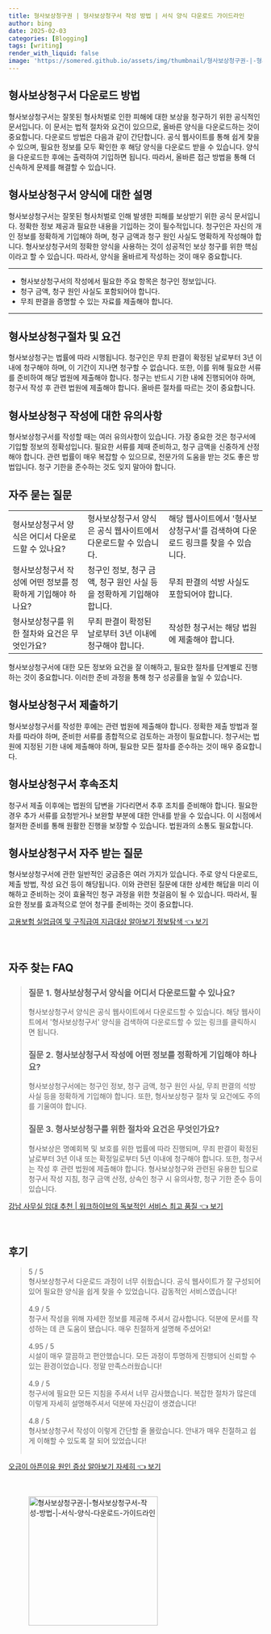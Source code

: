 ```yaml
---
title: 형사보상청구권 | 형사보상청구서 작성 방법 | 서식 양식 다운로드 가이드라인
author: bing
date: 2025-02-03
categories: [Blogging]
tags: [writing]
render_with_liquid: false
image: 'https://somered.github.io/assets/img/thumbnail/형사보상청구권-|-형사보상청구서-작성-방법-|-서식-양식-다운로드-가이드라인.webp'
---
```



<h2 id='형사보상청구서_다운로드_방법'>형사보상청구서 다운로드 방법</h2>

<p>형사보상청구서는 잘못된 형사처벌로 인한 피해에 대한 보상을 청구하기 위한 공식적인 문서입니다. 이 문서는 법적 절차와 요건이 있으므로, 올바른 양식을 다운로드하는 것이 중요합니다. 다운로드 방법은 다음과 같이 간단합니다. 공식 웹사이트를 통해 쉽게 찾을 수 있으며, 필요한 정보를 모두 확인한 후 해당 양식을 다운로드 받을 수 있습니다. 양식을 다운로드한 후에는 출력하여 기입하면 됩니다. 따라서, 올바른 접근 방법을 통해 더 신속하게 문제를 해결할 수 있습니다.</p>

<h2 id='형사보상청구서_양식에_대한_설명'>형사보상청구서 양식에 대한 설명</h2>

<p>형사보상청구서는 잘못된 형사처벌로 인해 발생한 피해를 보상받기 위한 공식 문서입니다. 정확한 정보 제공과 필요한 내용을 기입하는 것이 필수적입니다. 청구인은 자신의 개인 정보를 정확하게 기입해야 하며, 청구 금액과 청구 원인 사실도 명확하게 작성해야 합니다. 형사보상청구서의 정확한 양식을 사용하는 것이 성공적인 보상 청구를 위한 핵심이라고 할 수 있습니다. 따라서, 양식을 올바르게 작성하는 것이 매우 중요합니다.</p>

<hr />

<ul>
    <li>형사보상청구서의 작성에서 필요한 주요 항목은 청구인 정보입니다.</li>
    <li>청구 금액, 청구 원인 사실도 포함되어야 합니다.</li>
    <li>무죄 판결을 증명할 수 있는 자료를 제출해야 합니다.</li>
</ul>

<hr />

<h2 id='형사보상청구절차_및_요건'>형사보상청구절차 및 요건</h2>

<p>형사보상청구는 법률에 따라 시행됩니다. 청구인은 무죄 판결이 확정된 날로부터 3년 이내에 청구해야 하며, 이 기간이 지나면 청구할 수 없습니다. 또한, 이를 위해 필요한 서류를 준비하여 해당 법원에 제출해야 합니다. 청구는 반드시 기한 내에 진행되어야 하며, 청구서 작성 후 관련 법원에 제출해야 합니다. 올바른 절차를 따르는 것이 중요합니다.</p>

<h2 id='형사보상청구작성_에_대한_유의사항'>형사보상청구 작성에 대한 유의사항</h2>

<p>형사보상청구서를 작성할 때는 여러 유의사항이 있습니다. 가장 중요한 것은 청구서에 기입할 정보의 정확성입니다. 필요한 서류를 제때 준비하고, 청구 금액을 신중하게 산정해야 합니다. 관련 법률이 매우 복잡할 수 있으므로, 전문가의 도움을 받는 것도 좋은 방법입니다. 청구 기한을 준수하는 것도 잊지 말아야 합니다.</p>

<h2 id='자주묻는질문'>자주 묻는 질문</h2>

<table>
    <tr>
        <td>형사보상청구서 양식은 어디서 다운로드할 수 있나요?</td>
        <td>형사보상청구서 양식은 공식 웹사이트에서 다운로드할 수 있습니다.</td>
        <td>해당 웹사이트에서 '형사보상청구서'를 검색하여 다운로드 링크를 찾을 수 있습니다.</td>
    </tr>
    <tr>
        <td>형사보상청구서 작성에 어떤 정보를 정확하게 기입해야 하나요?</td>
        <td>청구인 정보, 청구 금액, 청구 원인 사실 등을 정확하게 기입해야 합니다.</td>
        <td>무죄 판결의 석방 사실도 포함되어야 합니다.</td>
    </tr>
    <tr>
        <td>형사보상청구를 위한 절차와 요건은 무엇인가요?</td>
        <td>무죄 판결이 확정된 날로부터 3년 이내에 청구해야 합니다.</td>
        <td>작성한 청구서는 해당 법원에 제출해야 합니다.</td>
    </tr>
</table>

<p>형사보상청구서에 대한 모든 정보와 요건을 잘 이해하고, 필요한 절차를 단계별로 진행하는 것이 중요합니다. 이러한 준비 과정을 통해 청구 성공률을 높일 수 있습니다.</p>

<h2 id='형사보상청구서_제출하기'>형사보상청구서 제출하기</h2>

<p>형사보상청구서를 작성한 후에는 관련 법원에 제출해야 합니다. 정확한 제출 방법과 절차를 따라야 하며, 준비한 서류를 종합적으로 검토하는 과정이 필요합니다. 청구서는 법원에 지정된 기한 내에 제출해야 하며, 필요한 모든 절차를 준수하는 것이 매우 중요합니다.</p>

<h2 id='형사보상청구서_후속조치'>형사보상청구서 후속조치</h2>

<p>청구서 제출 이후에는 법원의 답변을 기다리면서 추후 조치를 준비해야 합니다. 필요한 경우 추가 서류를 요청받거나 보완할 부분에 대한 안내를 받을 수 있습니다. 이 시점에서 철저한 준비를 통해 원활한 진행을 보장할 수 있습니다. 법원과의 소통도 필요합니다.</p>

<h2 id='형사보상청구서_자주_받는_질문'>형사보상청구서 자주 받는 질문</h2>

<p>형사보상청구서에 관한 일반적인 궁금증은 여러 가지가 있습니다. 주로 양식 다운로드, 제출 방법, 작성 요건 등이 해당됩니다. 이와 관련된 질문에 대한 상세한 해답을 미리 이해하고 준비하는 것이 효율적인 청구 과정을 위한 첫걸음이 될 수 있습니다. 따라서, 필요한 정보를 효과적으로 얻어 청구를 준비하는 것이 중요합니다.</p>


<p><a class="click-button" title="고용보험 실업급여 및 구직급여 지급대상 알아보기 정보탐색" href="https://somered.github.io/posts/%EA%B3%A0%EC%9A%A9%EB%B3%B4%ED%97%98-%EC%8B%A4%EC%97%85%EA%B8%89%EC%97%AC-%EB%B0%8F-%EA%B5%AC%EC%A7%81%EA%B8%89%EC%97%AC-%EC%A7%80%EA%B8%89%EB%8C%80%EC%83%81-%EC%95%8C%EC%95%84%EB%B3%B4%EA%B8%B0-%EC%A0%95%EB%B3%B4%ED%83%90%EC%83%89/" rel="dofollow">고용보험 실업급여 및 구직급여 지급대상 알아보기 정보탐색 👈 보기</a></p><br>
<h2 id='자주_찾는_FAQ'>자주 찾는 FAQ</h2>
<div itemscope="" itemtype="https://schema.org/FAQPage">
<blockquote>
<div itemscope="" itemprop="mainEntity" itemtype="https://schema.org/Question">
<h3 itemprop="name">질문 1. 형사보상청구서 양식을 어디서 다운로드할 수 있나요?</h3>
<div itemscope="" itemprop="acceptedAnswer" itemtype="https://schema.org/Answer">
<span itemprop="text">
<p>형사보상청구서 양식은 공식 웹사이트에서 다운로드할 수 있습니다. 해당 웹사이트에서 '형사보상청구서' 양식을 검색하여 다운로드할 수 있는 링크를 클릭하시면 됩니다.</p>
</span>
</div>
</div>
<div itemscope="" itemprop="mainEntity" itemtype="https://schema.org/Question">
<h3 itemprop="name">질문 2. 형사보상청구서 작성에 어떤 정보를 정확하게 기입해야 하나요?</h3>
<div itemscope="" itemprop="acceptedAnswer" itemtype="https://schema.org/Answer">
<span itemprop="text">
<p>형사보상청구서에는 청구인 정보, 청구 금액, 청구 원인 사실, 무죄 판결의 석방 사실 등을 정확하게 기입해야 합니다. 또한, 형사보상청구 절차 및 요건에도 주의를 기울여야 합니다.</p>
</span>
</div>
</div>
<div itemscope="" itemprop="mainEntity" itemtype="https://schema.org/Question">
<h3 itemprop="name">질문 3. 형사보상청구를 위한 절차와 요건은 무엇인가요?</h3>
<div itemscope="" itemprop="acceptedAnswer" itemtype="https://schema.org/Answer">
<span itemprop="text">
<p>형사보상은 명예회복 및 보호를 위한 법률에 따라 진행되며, 무죄 판결이 확정된 날로부터 3년 이내 또는 확정일로부터 5년 이내에 청구해야 합니다. 또한, 청구서는 작성 후 관련 법원에 제출해야 합니다. 형사보상청구와 관련된 유용한 팁으로 청구서 작성 지침, 청구 금액 산정, 상속인 청구 시 유의사항, 청구 기한 준수 등이 있습니다.</p>
</span>
</div>
</div>
</blockquote>
</div>
<p><a class="click-button" title="강남 사무실 임대 추천 | 워크하이브의 독보적인 서비스 최고 품질" href="https://somered.github.io/posts/%EA%B0%95%EB%82%A8-%EC%82%AC%EB%AC%B4%EC%8B%A4-%EC%9E%84%EB%8C%80-%EC%B6%94%EC%B2%9C-%EC%9B%8C%ED%81%AC%ED%95%98%EC%9D%B4%EB%B8%8C%EC%9D%98-%EB%8F%85%EB%B3%B4%EC%A0%81%EC%9D%B8-%EC%84%9C%EB%B9%84%EC%8A%A4-%EC%B5%9C%EA%B3%A0-%ED%92%88%EC%A7%88/" rel="dofollow">강남 사무실 임대 추천 | 워크하이브의 독보적인 서비스 최고 품질 👈 보기</a></p><br>
<h2 id='후기'>후기</h2>
<div itemscope itemtype="https://schema.org/Product">
  <blockquote>
  <div itemprop="review" itemscope itemtype="https://schema.org/Review">
      <div itemprop="reviewRating" itemscope itemtype="https://schema.org/Rating"> <span itemprop="ratingValue">5</span> / <span itemprop="bestRating">5</span> </div>
      <span itemprop="reviewBody">형사보상청구서 다운로드 과정이 너무 쉬웠습니다. 공식 웹사이트가 잘 구성되어 있어 필요한 양식을 쉽게 찾을 수 있었습니다. 감동적인 서비스였습니다!</span>
  </div>
  <br>
  <div itemprop="review" itemscope itemtype="https://schema.org/Review">
      <div itemprop="reviewRating" itemscope itemtype="https://schema.org/Rating"> <span itemprop="ratingValue">4.9</span> / <span itemprop="bestRating">5</span> </div>
      <span itemprop="reviewBody">청구서 작성을 위해 자세한 정보를 제공해 주셔서 감사합니다. 덕분에 문서를 작성하는 데 큰 도움이 됐습니다. 매우 친절하게 설명해 주셨어요!</span>
  </div>
  <br>
  <div itemprop="review" itemscope itemtype="https://schema.org/Review">
      <div itemprop="reviewRating" itemscope itemtype="https://schema.org/Rating"> <span itemprop="ratingValue">4.95</span> / <span itemprop="bestRating">5</span> </div>
      <span itemprop="reviewBody">시설이 매우 깔끔하고 편안했습니다. 모든 과정이 투명하게 진행되어 신뢰할 수 있는 환경이었습니다. 정말 만족스러웠습니다!</span>
  </div>
  <br>
  <div itemprop="review" itemscope itemtype="https://schema.org/Review">
      <div itemprop="reviewRating" itemscope itemtype="https://schema.org/Rating"> <span itemprop="ratingValue">4.9</span> / <span itemprop="bestRating">5</span> </div>
      <span itemprop="reviewBody">청구서에 필요한 모든 지침을 주셔서 너무 감사했습니다. 복잡한 절차가 많은데 이렇게 자세히 설명해주셔서 덕분에 자신감이 생겼습니다!</span>
  </div>
  <br>
  <div itemprop="review" itemscope itemtype="https://schema.org/Review">
      <div itemprop="reviewRating" itemscope itemtype="https://schema.org/Rating"> <span itemprop="ratingValue">4.8</span> / <span itemprop="bestRating">5</span> </div>
      <span itemprop="reviewBody">형사보상청구서 작성이 이렇게 간단할 줄 몰랐습니다. 안내가 매우 친절하고 쉽게 이해할 수 있도록 잘 되어 있었습니다!</span>
  </div>
  <br>
  </blockquote>
</div>
<p><a class="click-button" title="오금이 아픈이유 원인 증상 알아보기 자세히" href="https://somered.github.io/posts/%EC%98%A4%EA%B8%88%EC%9D%B4-%EC%95%84%ED%94%88%EC%9D%B4%EC%9C%A0-%EC%9B%90%EC%9D%B8-%EC%A6%9D%EC%83%81-%EC%95%8C%EC%95%84%EB%B3%B4%EA%B8%B0-%EC%9E%90%EC%84%B8%ED%9E%88/" rel="dofollow">오금이 아픈이유 원인 증상 알아보기 자세히 👈 보기</a></p><br>
<figure class="image"><img src="https://somered.github.io/assets/img/thumbnail/형사보상청구권-|-형사보상청구서-작성-방법-|-서식-양식-다운로드-가이드라인.webp" alt="형사보상청구권-|-형사보상청구서-작성-방법-|-서식-양식-다운로드-가이드라인" width="256" height="256"></figure>